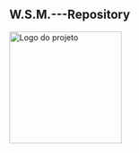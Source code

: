 ## W.S.M.---Repository

<picture>
  <source media="(prefers-color-scheme: dark)" srcset="logo_branca.png">
  <source media="(prefers-color-scheme: light)" srcset="logo_preta.png">
  <img alt="Logo do projeto" src="logo_preta.png" width="200">
</picture>
